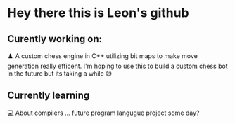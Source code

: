 # Hey there this is Leon's github

## Curently working on:
♟️ A custom chess engine in C++ utilizing bit maps to make move generation really efficent. I'm hoping to use this to build a custom chess bot in the future but its taking a while 😅

## Currently learning
💻 About compilers ... future program langugue project some day?



